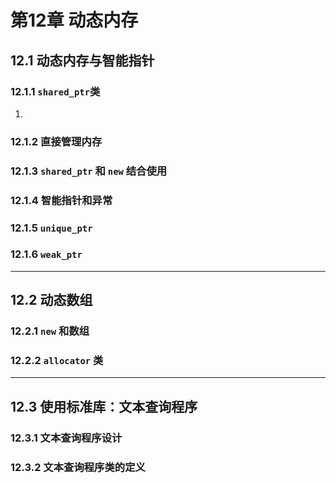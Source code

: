 # 第12章 动态内存

## 12.1 动态内存与智能指针

### 12.1.1 `shared_ptr`类

1. 

### 12.1.2 直接管理内存


### 12.1.3 `shared_ptr` 和 `new` 结合使用

### 12.1.4 智能指针和异常

### 12.1.5 `unique_ptr`

### 12.1.6 `weak_ptr`

----

## 12.2 动态数组

### 12.2.1 `new` 和数组


### 12.2.2 `allocator` 类


----

## 12.3 使用标准库：文本查询程序

### 12.3.1 文本查询程序设计


### 12.3.2 文本查询程序类的定义
